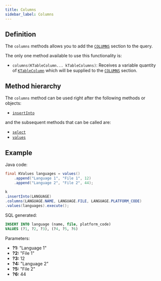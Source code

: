 ```yaml
---
title: Columns
sidebar_label: Columns
---
```


## Definition

The `columns` methods allows you to add the [`COLUMNS`](/docs/insert-statement/columns/introduction) section to the query.

The only one method available to use this functionality is:

- `columns(KTableColumn... kTableColumns)`: Receives a variable quantity of [`KTableColumn`](/docs/select-statement/select/introduction#1-ktablecolumn) which will be supplied to the [`COLUMNS`](/docs/insert-statement/columns/introduction) section.

## Method hierarchy

The `columns` method can be used right after the following methods or objects:

- [`insertInto`](/docs/insert-statement/insert-into/)

and the subsequent methods that can be called are:

- [`select`](/docs/select-statement/select/)
- [`values`](/docs/select-statement/select/)

## Example

Java code:

```java
final KValues languages = values()
    .append("Language 1", "File 1", 12)
    .append("Language 2", "File 2", 44);
    
k
.insertInto(LANGUAGE)
.columns(LANGUAGE.NAME, LANGUAGE.FILE, LANGUAGE.PLATFORM_CODE)
.values(languages).execute();
```

SQL generated:

```sql
INSERT INTO language (name, file, platform_code)
VALUES (?1, ?2, ?3), (?4, ?5, ?6)
```

Parameters:

- **?1:** "Language 1"
- **?2:** "File 1"
- **?3:** 12
- **?4:** "Language 2"
- **?5:** "File 2"
- **?6:** 44
